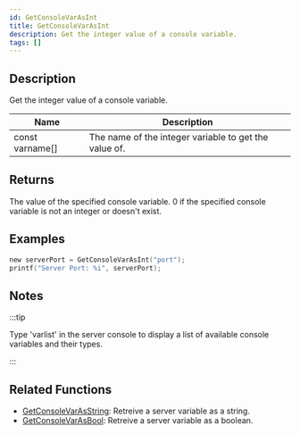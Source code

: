 ```yaml
---
id: GetConsoleVarAsInt
title: GetConsoleVarAsInt
description: Get the integer value of a console variable.
tags: []
---
```


## Description

Get the integer value of a console variable.

| Name            | Description                                           |
| --------------- | ----------------------------------------------------- |
| const varname[] | The name of the integer variable to get the value of. |

## Returns

The value of the specified console variable. 0 if the specified console variable is not an integer or doesn't exist.

## Examples

```c
new serverPort = GetConsoleVarAsInt("port");
printf("Server Port: %i", serverPort);
```

## Notes

:::tip

Type 'varlist' in the server console to display a list of available console variables and their types.

:::

## Related Functions

- [GetConsoleVarAsString](../functions/GetConsoleVarAsString): Retreive a server variable as a string.
- [GetConsoleVarAsBool](../functions/GetConsoleVarAsBool): Retreive a server variable as a boolean.
